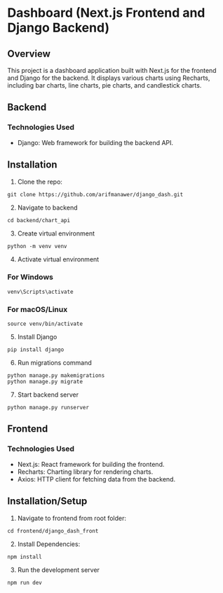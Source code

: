 # Dashboard (Next.js Frontend and Django Backend)

## Overview

This project is a dashboard application built with Next.js for the frontend and Django for the backend. It displays various charts using Recharts, including bar charts, line charts, pie charts, and candlestick charts.

## Backend

### Technologies Used

- Django: Web framework for building the backend API.

## Installation

1. Clone the repo:

```
git clone https://github.com/arifmanawer/django_dash.git
```

2. Navigate to backend

```
cd backend/chart_api
```

3. Create virtual environment

```
python -m venv venv
```

4. Activate virtual environment

### For Windows

```
venv\Scripts\activate
```

### For macOS/Linux

```
source venv/bin/activate
```

5. Install Django

```
pip install django
```

6. Run migrations command

```
python manage.py makemigrations
python manage.py migrate
```

7. Start backend server

```
python manage.py runserver
```

## Frontend

### Technologies Used

- Next.js: React framework for building the frontend.
- Recharts: Charting library for rendering charts.
- Axios: HTTP client for fetching data from the backend.

## Installation/Setup

1. Navigate to frontend from root folder:

```
cd frontend/django_dash_front
```

2. Install Dependencies:

```
npm install
```

3. Run the development server

```
npm run dev
```
